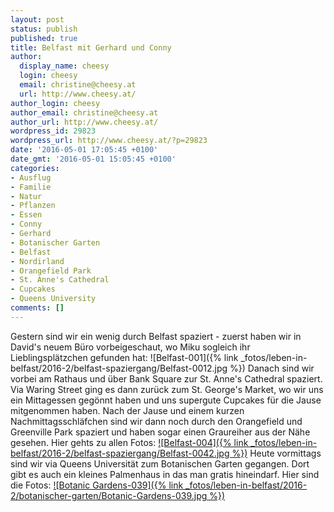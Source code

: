 ```yaml
---
layout: post
status: publish
published: true
title: Belfast mit Gerhard und Conny
author:
  display_name: cheesy
  login: cheesy
  email: christine@cheesy.at
  url: http://www.cheesy.at/
author_login: cheesy
author_email: christine@cheesy.at
author_url: http://www.cheesy.at/
wordpress_id: 29823
wordpress_url: http://www.cheesy.at/?p=29823
date: '2016-05-01 17:05:45 +0100'
date_gmt: '2016-05-01 15:05:45 +0100'
categories:
- Ausflug
- Familie
- Natur
- Pflanzen
- Essen
- Conny
- Gerhard
- Botanischer Garten
- Belfast
- Nordirland
- Orangefield Park
- St. Anne's Cathedral
- Cupcakes
- Queens University
comments: []
---
```

Gestern sind wir ein wenig durch Belfast spaziert - zuerst haben wir in David's neuem Büro vorbeigeschaut, wo Miku sogleich ihr Lieblingsplätzchen gefunden hat:
![Belfast-001]({% link _fotos/leben-in-belfast/2016-2/belfast-spaziergang/Belfast-0012.jpg %})
Danach sind wir vorbei am Rathaus und über Bank Square zur St. Anne's Cathedral spaziert. Via Waring Street ging es dann zurück zum St. George's Market, wo wir uns ein Mittagessen gegönnt haben und uns supergute Cupcakes für die Jause mitgenommen haben. Nach der Jause und einem kurzen Nachmittagsschläfchen sind wir dann noch durch den Orangefield und Greenville Park spaziert und haben sogar einen Graureiher aus der Nähe gesehen.
Hier gehts zu allen Fotos:
[![Belfast-004]({% link _fotos/leben-in-belfast/2016-2/belfast-spaziergang/Belfast-0042.jpg %})](http://www.cheesy.at/fotos/sonstiges/leben-in-belfast/belfast-spaziergang/)
Heute vormittags sind wir via Queens Universität zum Botanischen Garten gegangen. Dort gibt es auch ein kleines Palmenhaus in das man gratis hineindarf. Hier sind die Fotos:
[![Botanic Gardens-039]({% link _fotos/leben-in-belfast/2016-2/botanischer-garten/Botanic-Gardens-039.jpg %})](http://www.cheesy.at/fotos/sonstiges/leben-in-belfast/botanischer-garten/)
